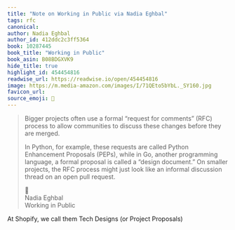 ```yaml
---
title: "Note on Working in Public via Nadia Eghbal"
tags: rfc
canonical: 
author: Nadia Eghbal
author_id: 412ddc2c3ff5364
book: 10287445
book_title: "Working in Public"
book_asin: B08BDGXVK9
hide_title: true
highlight_id: 454454816
readwise_url: https://readwise.io/open/454454816
image: https://m.media-amazon.com/images/I/71QEto5bYbL._SY160.jpg
favicon_url: 
source_emoji: 📕
---
```


> Bigger projects often use a formal “request for comments” (RFC) process to allow communities to discuss these changes before they are merged.
> 
> In Python, for example, these requests are called Python Enhancement Proposals (PEPs), while in Go, another programming language, a formal proposal is called a “design document.” On smaller projects, the RFC process might just look like an informal discussion thread on an open pull request.
> <div class="quoteback-footer"><div class="quoteback-avatar"><span class="mini-emoji"> 📕</span></div><div class="quoteback-metadata"><div class="metadata-inner"><span style="display:none">FROM:</span><div aria-label="Nadia Eghbal" class="quoteback-author"> Nadia Eghbal</div><div aria-label="Working in Public" class="quoteback-title"> Working in Public</div></div></div></div>

At Shopify, we call them Tech Designs (or Project Proposals)